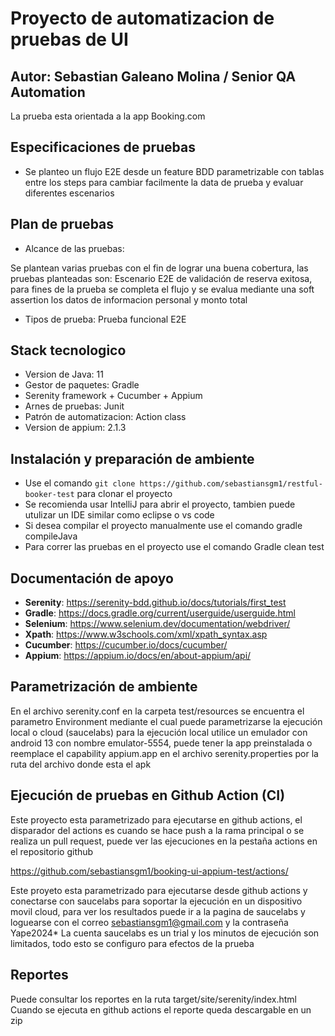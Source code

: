 
# Proyecto de automatizacion de pruebas de UI

## Autor: Sebastian Galeano Molina / Senior QA Automation
La prueba esta orientada a la app Booking.com

## Especificaciones de pruebas

* Se planteo un flujo E2E desde un feature BDD parametrizable con tablas entre los steps para cambiar facilmente la data de prueba y evaluar diferentes escenarios

## Plan de pruebas

* Alcance de las pruebas:

Se plantean varias pruebas con el fin de lograr una buena cobertura, las pruebas planteadas son:
Escenario E2E de validación de reserva exitosa, para fines de la prueba se completa el flujo y se evalua mediante una soft assertion los datos
de informacion personal y monto total

* Tipos de prueba:
Prueba funcional E2E


## Stack tecnologico

* Version de Java: 11
* Gestor de paquetes: Gradle
* Serenity framework + Cucumber + Appium
* Arnes de pruebas: Junit
* Patrón de automatizacion: Action class
* Version de appium: 2.1.3

## Instalación y preparación de ambiente

* Use el comando `git clone https://github.com/sebastiansgm1/restful-booker-test` para clonar el proyecto
* Se recomienda usar IntelliJ para abrir el proyecto, tambien puede utulizar un IDE similar como eclipse o vs code
* Si desea compilar el proyecto manualmente use el comando gradle compileJava
* Para correr las pruebas en el proyecto use el comando Gradle clean test

## Documentación de apoyo
- **Serenity**: https://serenity-bdd.github.io/docs/tutorials/first_test
- **Gradle**: https://docs.gradle.org/current/userguide/userguide.html
- **Selenium**: https://www.selenium.dev/documentation/webdriver/
- **Xpath**: https://www.w3schools.com/xml/xpath_syntax.asp
- **Cucumber**: https://cucumber.io/docs/cucumber/
- **Appium**: https://appium.io/docs/en/about-appium/api/

## Parametrización de ambiente

En el archivo serenity.conf en la carpeta test/resources se encuentra el parametro
Environment mediante el cual puede parametrizarse la ejecución local o cloud (saucelabs)
para la ejecución local utilice un emulador con android 13 con nombre emulator-5554,
puede tener la app preinstalada o reemplace el capability appium.app en el archivo 
serenity.properties por la ruta del archivo donde esta el apk

## Ejecución de pruebas en Github Action (CI)

Este proyecto esta parametrizado para ejecutarse en github actions, el disparador del
actions es cuando se hace push a la rama principal o se realiza un pull request,
puede ver las ejecuciones en la pestaña actions en el repositorio github

https://github.com/sebastiansgm1/booking-ui-appium-test/actions/

Este proyeto esta parametrizado para ejecutarse desde github actions y conectarse con 
saucelabs para soportar la ejecución en un dispositivo movil cloud,
para ver los resultados puede ir a la pagina de saucelabs y loguearse con el correo
sebastiansgm1@gmail.com y la contraseña Yape2024*
La cuenta saucelabs es un trial y los minutos de ejecución son limitados, todo esto se 
configuro para efectos de la prueba

## Reportes
Puede consultar los reportes en la ruta target/site/serenity/index.html
Cuando se ejecuta en github actions el reporte queda descargable en un zip



